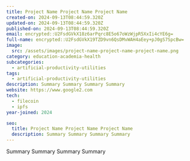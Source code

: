 ```yaml
---
title: Project Name Project Name Project Name
created-on: 2024-09-13T08:44:59.320Z
updated-on: 2024-09-13T08:44:59.320Z
published-on: 2024-09-13T08:44:59.320Z
email: encrypted::U2FsdGVkX18z6arPqrc8E5o67oWzWjpR5XxIi4cYE6g=
full-name: encrypted::U2FsdGVkX19TZD9vn6QsDMvWAH4aEey+pJ0gS7SpcBw=
image:
  src: /assets/images/project-name-project-name-project-name.png
category: education-academia-health
subcategories:
  - artificial-productivity-utilities
tags:
  - artificial-productivity-utilities
description: Summary Summary Summary Summary
website: https://www.google2.com
tech:
  - filecoin
  - ipfs
year-joined: 2024

seo:
  title: Project Name Project Name Project Name
  description: Summary Summary Summary Summary
---
```


Summary Summary Summary Summary
